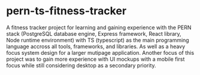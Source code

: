 # pern-ts-fitness-tracker
 A fitness tracker project for learning and gaining experience with the PERN stack (PostgreSQL database engine, Express framework, React library, Node runtime environment) with TS (typescript) as the main programming language accross all tools, frameworks, and libraries. As well as a heavy focus system design for a larger mutipage application. Another focus of this project was to gain more experience with UI mockups with a mobile first focus while still considering desktop as a secondary priority.
